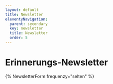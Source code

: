 ```yaml
---
layout: default
title: Newsletter
eleventyNavigation:
  parent: secondary
  key: newsletter
  title: Newsletter
  order: 5
---
```


# Erinnerungs-Newsletter

{% NewsletterForm frequenzy="selten" %}
